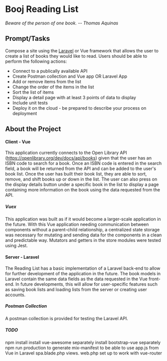 # Booj Reading List
*Beware of the person of one book. -- Thomas Aquinas*
## Prompt/Tasks
Compose a site using the [Laravel](https://laravel.com/) or Vue framework that allows the user to create a list of books they would like to read. Users should be able to perform the following actions:
* Connect to a publically available API
* Create Postman collection and Vue app OR Laravel App 
* Add or remove items from the list
* Change the order of the items in the list
* Sort the list of items
* Display a detail page with at least 3 points of data to display
* Include unit tests
* Deploy it on the cloud - be prepared to describe your process on deployment

## About the Project
#### Client - Vue
This application currently connects to the Open Library API (https://openlibrary.org/dev/docs/api/books) given that the user has an ISBN code to search for a book. Once an ISBN code is entered in the search field, a book will be returned from the API and can be added to the user's book list. Once the user has built their book list, they are able to sort, remove, and shift books up or down in the list. The user can also press on the display details button under a specific book in the list to display a page containing more information on the book using the data requested from the API. 

##### Vuex
This application was built as if it would become a larger-scale application in the future. With this Vue application needing communication between components without a parent-child relationship, a centralized state storage was necessary for mutating and sending data for the components in a clean and predictable way. Mutators and getters in the store modules were tested using Jest.

#### Server - Laravel
The Reading List has a basic implementation of a Laravel back-end to allow for further development of the application in the future. The book models in Laravel contain the same data fields as the data requested in the Vue front-end. In future developments, this will allow for user-specific features such as saving book lists and loading lists from the server or creating user accounts. 

##### Postman Collection
A postman collection is provided for testing the Laravel API. 

##### TODO
npm install
install vue-awesome separately
install bootstrap-vue separately
npm run production to generate mix-manifest to be able to use app.js from Vue in Laravel spa.blade.php views.
    web.php set up to work with vue-router
